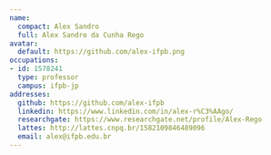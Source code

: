```yaml
---
name:
  compact: Alex Sandro
  full: Alex Sandro da Cunha Rego
avatar:
  default: https://github.com/alex-ifpb.png
occupations:
- id: 1578241
  type: professor
  campus: ifpb-jp
addresses:
  github: https://github.com/alex-ifpb
  linkedin: https://www.linkedin.com/in/alex-r%C3%AAgo/
  researchgate: https://www.researchgate.net/profile/Alex-Rego
  lattes: http://lattes.cnpq.br/1582109846489096
  email: alex@ifpb.edu.br
---
```

